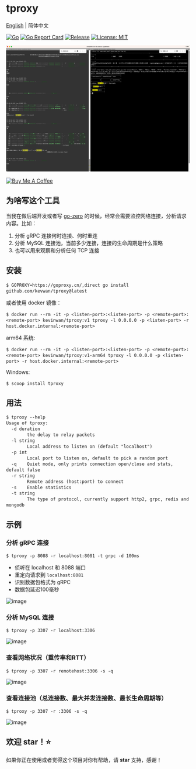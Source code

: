 # tproxy

[English](readme.md) | 简体中文

[![Go](https://github.com/kevwan/tproxy/workflows/Go/badge.svg?branch=main)](https://github.com/kevwan/tproxy/actions)
[![Go Report Card](https://goreportcard.com/badge/github.com/kevwan/tproxy)](https://goreportcard.com/report/github.com/kevwan/tproxy)
[![Release](https://img.shields.io/github/v/release/kevwan/tproxy.svg?style=flat-square)](https://github.com/kevwan/tproxy)
[![License: MIT](https://img.shields.io/badge/License-MIT-yellow.svg)](https://opensource.org/licenses/MIT)


![img.png](images/2023-07-06.png)

<a href="https://www.buymeacoffee.com/kevwan" target="_blank"><img src="https://cdn.buymeacoffee.com/buttons/v2/default-yellow.png" alt="Buy Me A Coffee" style="height: 60px !important;width: 217px !important;" ></a>

## 为啥写这个工具

当我在做后端开发或者写 [go-zero](https://github.com/zeromicro/go-zero) 的时候，经常会需要监控网络连接，分析请求内容。比如：
1. 分析 gRPC 连接何时连接、何时重连
2. 分析 MySQL 连接池，当前多少连接，连接的生命周期是什么策略
3. 也可以用来观察和分析任何 TCP 连接

## 安装

```shell
$ GOPROXY=https://goproxy.cn/,direct go install github.com/kevwan/tproxy@latest
```

或者使用 docker 镜像：

```shell
$ docker run --rm -it -p <listen-port>:<listen-port> -p <remote-port>:<remote-port> kevinwan/tproxy:v1 tproxy -l 0.0.0.0 -p <listen-port> -r host.docker.internal:<remote-port>
```

arm64 系统:

```shell
$ docker run --rm -it -p <listen-port>:<listen-port> -p <remote-port>:<remote-port> kevinwan/tproxy:v1-arm64 tproxy -l 0.0.0.0 -p <listen-port> -r host.docker.internal:<remote-port>
```

Windows:

```shell
$ scoop install tproxy
```

## 用法

```shell
$ tproxy --help
Usage of tproxy:
  -d duration
    	the delay to relay packets
  -l string
    	Local address to listen on (default "localhost")
  -p int
    	Local port to listen on, default to pick a random port
  -q	Quiet mode, only prints connection open/close and stats, default false
  -r string
    	Remote address (host:port) to connect
  -s	Enable statistics
  -t string
    	The type of protocol, currently support http2, grpc, redis and mongodb
```

## 示例

### 分析 gRPC 连接

```shell
$ tproxy -p 8088 -r localhost:8081 -t grpc -d 100ms
```

- 侦听在 localhost 和 8088 端口
- 重定向请求到 `localhost:8081`
- 识别数据包格式为 gRPC
- 数据包延迟100毫秒

<img width="579" alt="image" src="https://user-images.githubusercontent.com/1918356/181794530-5b25f75f-0c1a-4477-8021-56946903830a.png">

### 分析 MySQL 连接

```shell
$ tproxy -p 3307 -r localhost:3306
```

<img width="600" alt="image" src="https://user-images.githubusercontent.com/1918356/173970130-944e4265-8ba6-4d2e-b091-1f6a5de81070.png">

### 查看网络状况（重传率和RTT）

```shell
$ tproxy -p 3307 -r remotehost:3306 -s -q
```

<img width="548" alt="image" src="https://user-images.githubusercontent.com/1918356/180252614-7cf4d1f9-9ba8-4aa4-a964-6f37cf991749.png">

### 查看连接池（总连接数、最大并发连接数、最长生命周期等）

```shell
$ tproxy -p 3307 -r :3306 -s -q
```

<img width="404" alt="image" src="https://user-images.githubusercontent.com/1918356/236633144-9136e415-5763-4051-8c59-78ac363229ac.png">

## 欢迎 star！⭐

如果你正在使用或者觉得这个项目对你有帮助，请 **star** 支持，感谢！
